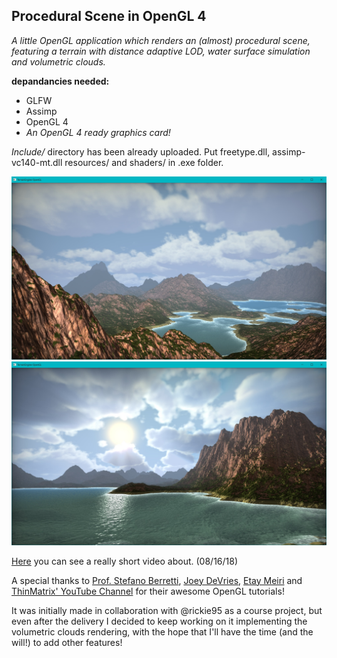 ## Procedural Scene in OpenGL 4 ##
*A little OpenGL application which renders an (almost) procedural scene, featuring a terrain with distance adaptive LOD, water surface simulation and volumetric clouds.*

**depandancies needed:**
* GLFW 
* Assimp
* OpenGL 4
* *An OpenGL 4 ready graphics card!*

*Include/* directory has been already uploaded.
Put freetype.dll, assimp-vc140-mt.dll resources/ and shaders/ in .exe folder.

![Demonstrative image](/resources/pic.jpg)
![Another demonstrative image](/resources/pic2.jpg)


[Here](https://www.youtube.com/watch?v=-9i_FZbO86c) you can see a really short video about. (08/16/18)

A special thanks to [Prof. Stefano Berretti](https://www.micc.unifi.it/people/stefano-berretti/),  [Joey DeVries](https://learnopengl.com/), [Etay Meiri](http://ogldev.atspace.co.uk/www/tutorial30/tutorial30.html) and [ThinMatrix' YouTube Channel](https://www.youtube.com/watch?v=HusvGeEDU_U&list=PLRIWtICgwaX23jiqVByUs0bqhnalNTNZh) for their awesome OpenGL tutorials!

It was initially made in collaboration with @rickie95 as a course project, but even after the delivery I decided to keep working on it implementing the volumetric clouds rendering, with the hope that I'll have the time (and the will!) to add other features!
